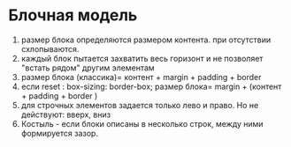# Блочная модель
1. размер блока определяются размером контента. при отсутствии схлопываются.
2. каждый блок пытается захватить весь горизонт и не позволяет "встать рядом" другим элементам
3. размер блока (классика)= контент + margin + padding + border
4. если reset : box-sizing: border-box;
   размер блока= margin + (контент + padding + border )
5. для строчных элементов задается только лево и право. Но не действуют: вверх, вниз
6. Костыль - если блоки описаны в несколько строк, между ними формируется зазор.
